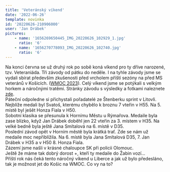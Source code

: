 ```yaml
---
title: 'Veteránský víkend'
date: '2022-06-26'
template: novinka
id: '20220626-210906000'
user: 'Jan Drábek'
pictures:
    - name: '1656269650445_IMG_20220626_102929_1.jpg'
      ratio: '6'
    - name: '1656270778093_IMG_20220626_102740.jpg'
      ratio: '6'
---
```

Na konci června se už druhý rok po sobě koná víkend pro ty dříve narozené, tzv. Veteraniáda. Tři závody od pátku do neděle. I na tyhle závody jsme se vydali sbírat především zkušenosti před vrcholem příští sezóny na před MS veteránů v Košicích. ([WMOC 2023](https://www.wmoc2020.sk/)). Celý víkend jsme se potýkali s velkým horkem a náročnými tratěmi. Stránky závodu s výsledky a fotkami naleznete [zde](https://obste.cz/Pages/Zavody/220624/Default.aspx).  
Páteční odpoledne si přichystali pořadatelé ze Štenberku sprint v Litovli. Nejblíže medali byl Svatoš, kterému chybělo k broznu 7 vteřin v H55. Na 5. místě byl ješět Honza Fiala v H50.  
Sobotní klasika se přesunula k Hornímu Městu u Rýmařova. Medaile byla zase blízko, když Jan Drábek doběhl jen 22 vteřin za 3. místem v H35. Na velké bedně byla ještě Jana Smítalová na 6. místě v D35.  
Poslední závod opět v Horním městě byla krátká trať. Zde se nám už medaile moc nepřiblížila. Na 6. místě byla Jana Smítalová D35, 7. Jan Drábek v H35 a v H50 8. Honza Fiala.  
Zázemí jsme našli v krásné chaloupce SK při policii Olomouc.  
Ještě že máme tak dobrý dorost +, kteří ty medaile do Žabin vozí...  
Příští rok nás čeká tento náročný víkend u Liberce a jak už bylo předesláno, tak je možnost jet do Košic na WMOC. Co vy na to?
